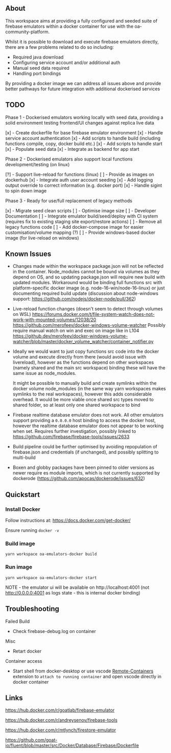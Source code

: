 ## About

This workspace aims at providing a fully configured and seeded suite of firebase emulators within a docker container for use with the oa-community-platform.

Whilst it is possible to download and execute firebase emulators directly, there are a few problems related to do so including:

- Required java download
- Configuring service account and/or additional auth
- Manual seed data required
- Handling port bindings

By providing a docker image we can address all issues above and provide better pathways for future integration with additional dockerised services

## TODO

Phase 1 - Dockerised emulators working locally with seed data, providing a solid environment testing frontend/UI changes against replica live data

[x] - Create dockerfile for base firebase emulator environment
[x] - Handle service account authentication
[x] - Add scripts to handle build (including functions compile, copy, docker build etc.)
[x] - Add scripts to handle start
[x] - Populate seed data
[x] - Integrate as backend for app start

Phase 2 - Dockerised emulators also support local functions development/testing (on linux)

[?] - Support live-reload for functions (linux)
[ ] - Provide as images on dockerhub
[x] - Integrate auth user account seeding
[x] - Add logging output override to correct information (e.g. docker port)
[x] - Handle sigint to spin down image

Phase 3 - Ready for use/full replacement of legacy methods

[x] - Migrate seed clean scripts
[ ] - Optimise image size
[ ] - Developer Documentation
[ ] - Integrate emulator build/seed/deploy with CI system
(requires fix to existing staging site export/restore actions)
[ ] - Remove all legacy functions code
[ ] - Add docker-compose image for easier customisation/volume mapping (?)
[ ] - Provide windows-based docker image (for live-reload on windows)

## Known Issues

- Changes made within the workspace package.json will not be reflected in the container.
  Node_modules cannot be bound via volumes as they depend on OS, and so updating package.json will require new build with updated modules. Workaround would be binding full functions src with platform-specific docker image (e.g. node-16-win/node-16-linux) or just documenting required build update (discussion about node-windows support: https://github.com/nodejs/docker-node/pull/362)

- Live-reload function changes (doesn't seem to detect through volumes on WSL)
  https://forums.docker.com/t/file-system-watch-does-not-work-with-mounted-volumes/12038/20
  https://github.com/merofeev/docker-windows-volume-watcher
  Possibly require manual watch on win and exec on image like in L104 https://github.dev/merofeev/docker-windows-volume-watcher/blob/master/docker_volume_watcher/container_notifier.py

- Ideally we would want to just copy functions src code into the docker volume and execute directly from there (would avoid issue with livereload), however as the functions depend on other workspaces (namely shared and the main src workspace) binding these will have the same issue as node_modules.

  It might be possible to manually build and create symlinks within the docker volume node_modules (in the same way yarn workspaces makes symlinks to the real workspaces), however this adds considerable overhead. It would be more viable once shared src types moved to shared folder, so at least only one shared workspace to bind

- Firebase realtime database emulator does not work. All other emulators support providing a `0.0.0.0` host binding to access the docker host, however the realtime database emulator does not appear to be working when set.
  Requires further investigation, possibly linked to https://github.com/firebase/firebase-tools/issues/2633

- Build pipeline could be further optimised by avoiding repopulation of firebase.json and credentials (if unchanged), and possibly splitting to multi-build

- Boxen and globby packages have been pinned to older versions as newer require es module imports, which is not currently supported by dockerode (https://github.com/apocas/dockerode/issues/632)

## Quickstart

### Install Docker

Follow instructions at: https://docs.docker.com/get-docker/

Ensure running `docker -v`

### Build image

```
yarn workspace oa-emulators-docker build
```

### Run image

```
yarn workspace oa-emulators-docker start
```

NOTE - the emulator ui will be available on http://localhost:4001
(not http://0.0.0.0:4001 as logs state - this is internal docker binding)

## Troubleshooting

Failed Build

- Check firebase-debug.log on container

Misc

- Retart docker

Container access

- Start shell from docker-desktop or use vscode [Remote-Containers](https://marketplace.visualstudio.com/items?itemName=ms-vscode-remote.remote-containers) extension to `attach to running container` and open vscode directly in docker container

## Links

https://hub.docker.com/r/goatlab/firebase-emulator

https://hub.docker.com/r/andreysenov/firebase-tools

https://hub.docker.com/r/mtlynch/firestore-emulator

https://github.com/goat-io/fluent/blob/master/src/Docker/Database/Firebase/Dockerfile
